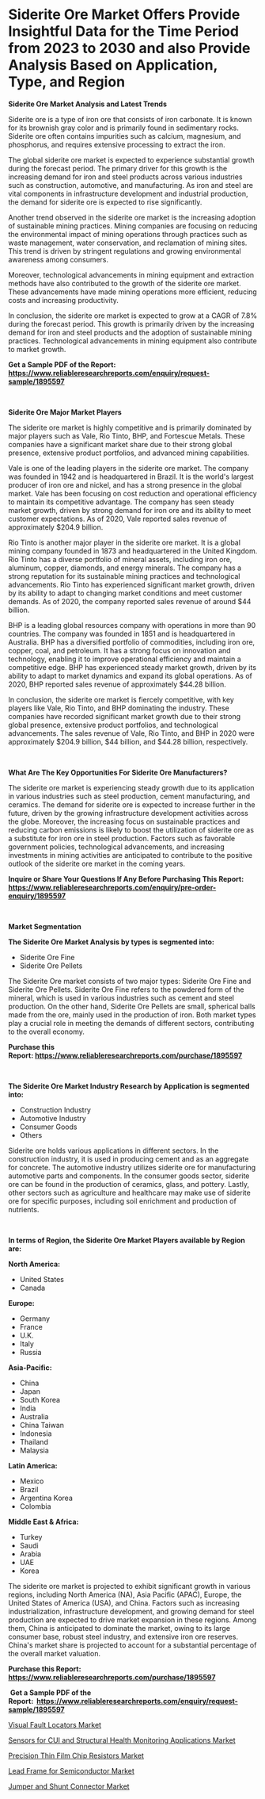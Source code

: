 <p><h1>Siderite Ore Market Offers Provide Insightful Data for the Time Period from 2023 to 2030 and also Provide Analysis Based on Application, Type, and Region</h1></p><p><strong>Siderite Ore Market Analysis and Latest Trends</strong></p>
<p><p>Siderite ore is a type of iron ore that consists of iron carbonate. It is known for its brownish gray color and is primarily found in sedimentary rocks. Siderite ore often contains impurities such as calcium, magnesium, and phosphorus, and requires extensive processing to extract the iron.</p><p>The global siderite ore market is expected to experience substantial growth during the forecast period. The primary driver for this growth is the increasing demand for iron and steel products across various industries such as construction, automotive, and manufacturing. As iron and steel are vital components in infrastructure development and industrial production, the demand for siderite ore is expected to rise significantly.</p><p>Another trend observed in the siderite ore market is the increasing adoption of sustainable mining practices. Mining companies are focusing on reducing the environmental impact of mining operations through practices such as waste management, water conservation, and reclamation of mining sites. This trend is driven by stringent regulations and growing environmental awareness among consumers.</p><p>Moreover, technological advancements in mining equipment and extraction methods have also contributed to the growth of the siderite ore market. These advancements have made mining operations more efficient, reducing costs and increasing productivity.</p><p>In conclusion, the siderite ore market is expected to grow at a CAGR of 7.8% during the forecast period. This growth is primarily driven by the increasing demand for iron and steel products and the adoption of sustainable mining practices. Technological advancements in mining equipment also contribute to market growth.</p></p>
<p><strong>Get a Sample PDF of the Report:&nbsp; <a href="https://www.reliableresearchreports.com/enquiry/request-sample/1895597">https://www.reliableresearchreports.com/enquiry/request-sample/1895597</a></strong></p>
<p>&nbsp;</p>
<p><strong>Siderite Ore Major Market Players</strong></p>
<p><p>The siderite ore market is highly competitive and is primarily dominated by major players such as Vale, Rio Tinto, BHP, and Fortescue Metals. These companies have a significant market share due to their strong global presence, extensive product portfolios, and advanced mining capabilities.</p><p>Vale is one of the leading players in the siderite ore market. The company was founded in 1942 and is headquartered in Brazil. It is the world's largest producer of iron ore and nickel, and has a strong presence in the global market. Vale has been focusing on cost reduction and operational efficiency to maintain its competitive advantage. The company has seen steady market growth, driven by strong demand for iron ore and its ability to meet customer expectations. As of 2020, Vale reported sales revenue of approximately $204.9 billion.</p><p>Rio Tinto is another major player in the siderite ore market. It is a global mining company founded in 1873 and headquartered in the United Kingdom. Rio Tinto has a diverse portfolio of mineral assets, including iron ore, aluminum, copper, diamonds, and energy minerals. The company has a strong reputation for its sustainable mining practices and technological advancements. Rio Tinto has experienced significant market growth, driven by its ability to adapt to changing market conditions and meet customer demands. As of 2020, the company reported sales revenue of around $44 billion.</p><p>BHP is a leading global resources company with operations in more than 90 countries. The company was founded in 1851 and is headquartered in Australia. BHP has a diversified portfolio of commodities, including iron ore, copper, coal, and petroleum. It has a strong focus on innovation and technology, enabling it to improve operational efficiency and maintain a competitive edge. BHP has experienced steady market growth, driven by its ability to adapt to market dynamics and expand its global operations. As of 2020, BHP reported sales revenue of approximately $44.28 billion.</p><p>In conclusion, the siderite ore market is fiercely competitive, with key players like Vale, Rio Tinto, and BHP dominating the industry. These companies have recorded significant market growth due to their strong global presence, extensive product portfolios, and technological advancements. The sales revenue of Vale, Rio Tinto, and BHP in 2020 were approximately $204.9 billion, $44 billion, and $44.28 billion, respectively.</p></p>
<p>&nbsp;</p>
<p><strong>What Are The Key Opportunities For Siderite Ore Manufacturers?</strong></p>
<p><p>The siderite ore market is experiencing steady growth due to its application in various industries such as steel production, cement manufacturing, and ceramics. The demand for siderite ore is expected to increase further in the future, driven by the growing infrastructure development activities across the globe. Moreover, the increasing focus on sustainable practices and reducing carbon emissions is likely to boost the utilization of siderite ore as a substitute for iron ore in steel production. Factors such as favorable government policies, technological advancements, and increasing investments in mining activities are anticipated to contribute to the positive outlook of the siderite ore market in the coming years.</p></p>
<p><strong>Inquire or Share Your Questions If Any Before Purchasing This Report: <a href="https://www.reliableresearchreports.com/enquiry/pre-order-enquiry/1895597">https://www.reliableresearchreports.com/enquiry/pre-order-enquiry/1895597</a></strong></p>
<p>&nbsp;</p>
<p><strong>Market Segmentation</strong></p>
<p><strong>The Siderite Ore Market Analysis by types is segmented into:</strong></p>
<p><ul><li>Siderite Ore Fine</li><li>Siderite Ore Pellets</li></ul></p>
<p><p>The Siderite Ore market consists of two major types: Siderite Ore Fine and Siderite Ore Pellets. Siderite Ore Fine refers to the powdered form of the mineral, which is used in various industries such as cement and steel production. On the other hand, Siderite Ore Pellets are small, spherical balls made from the ore, mainly used in the production of iron. Both market types play a crucial role in meeting the demands of different sectors, contributing to the overall economy.</p></p>
<p><strong>Purchase this Report:&nbsp;<a href="https://www.reliableresearchreports.com/purchase/1895597">https://www.reliableresearchreports.com/purchase/1895597</a></strong></p>
<p>&nbsp;</p>
<p><strong>The Siderite Ore Market Industry Research by Application is segmented into:</strong></p>
<p><ul><li>Construction Industry</li><li>Automotive Industry</li><li>Consumer Goods</li><li>Others</li></ul></p>
<p><p>Siderite ore holds various applications in different sectors. In the construction industry, it is used in producing cement and as an aggregate for concrete. The automotive industry utilizes siderite ore for manufacturing automotive parts and components. In the consumer goods sector, siderite ore can be found in the production of ceramics, glass, and pottery. Lastly, other sectors such as agriculture and healthcare may make use of siderite ore for specific purposes, including soil enrichment and production of nutrients.</p></p>
<p>&nbsp;</p>
<p><strong>In terms of Region, the Siderite Ore Market Players available by Region are:</strong></p>
<p>
    <p> <strong> North America: </strong>
        <ul>
            <li>United States</li>
            <li>Canada</li>
        </ul>
        </p> 
    <p> <strong> Europe: </strong>
        <ul>
            <li>Germany</li>
            <li>France</li>
            <li>U.K.</li>
            <li>Italy</li>
            <li>Russia</li>
        </ul>
        </p> 
    <p> <strong> Asia-Pacific: </strong>
        <ul>
            <li>China</li>
            <li>Japan</li>
            <li>South Korea</li>
            <li>India</li>
            <li>Australia</li>
            <li>China Taiwan</li>
            <li>Indonesia</li>
            <li>Thailand</li>
            <li>Malaysia</li>
        </ul>
        </p> 
    <p> <strong> Latin America: </strong>
        <ul>
            <li>Mexico</li>
            <li>Brazil</li>
            <li>Argentina Korea</li>
            <li>Colombia</li>
        </ul>
        </p> 
    <p> <strong> Middle East & Africa: </strong>
        <ul>
            <li>Turkey</li>
            <li>Saudi</li>
            <li>Arabia</li>
            <li>UAE</li>
            <li>Korea</li>
        </ul>
    </p>
    </p>
<p><p>The siderite ore market is projected to exhibit significant growth in various regions, including North America (NA), Asia Pacific (APAC), Europe, the United States of America (USA), and China. Factors such as increasing industrialization, infrastructure development, and growing demand for steel production are expected to drive market expansion in these regions. Among them, China is anticipated to dominate the market, owing to its large consumer base, robust steel industry, and extensive iron ore reserves. China's market share is projected to account for a substantial percentage of the overall market valuation.</p></p>
<p><strong>Purchase this Report: <a href="https://www.reliableresearchreports.com/purchase/1895597">https://www.reliableresearchreports.com/purchase/1895597</a></strong></p>
<p>&nbsp;<strong>Get a Sample PDF of the Report:&nbsp;&nbsp;<a href="https://www.reliableresearchreports.com/enquiry/request-sample/1895597">https://www.reliableresearchreports.com/enquiry/request-sample/1895597</a></strong></p>
<p><strong></strong></p>
<p><p><a href="https://medium.com/@reganklocko456458/visual-fault-locators-market-size-and-market-trends-complete-industry-overview-2023-to-2030-61a08373e0d3">Visual Fault Locators Market</a></p><p><a href="https://medium.com/@noelkunzei1/analyzing-sensors-for-cui-and-structural-health-monitoring-applications-market-global-industry-f5e303bd9b77">Sensors for CUI and Structural Health Monitoring Applications Market</a></p><p><a href="https://medium.com/@evalynkoepp98698/precision-thin-film-chip-resistors-market-competitive-analysis-market-trends-and-forecast-to-2030-ebdceeb08137">Precision Thin Film Chip Resistors Market</a></p><p><a href="https://medium.com/@drakesporer988/lead-frame-for-semiconductor-market-trends-forecast-and-competitive-analysis-to-2030-367826079c90">Lead Frame for Semiconductor Market</a></p><p><a href="https://medium.com/@lorenzmayer1995/jumper-and-shunt-connector-market-analysis-its-cagr-market-segmentation-and-global-industry-cd0d748c143d">Jumper and Shunt Connector Market</a></p></p>